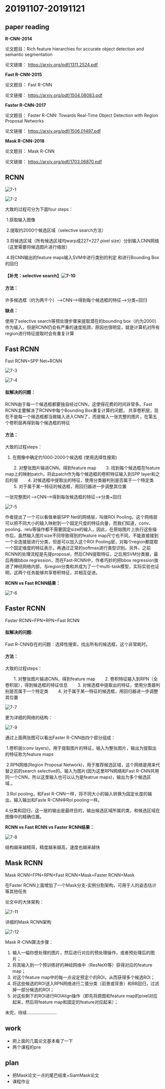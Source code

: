 # 20191107-20191121

## paper reading

**R-CNN-2014**

论文题目：Rich feature hierarchies for accurate object detection and semantic segmentation

论文链接： https://arxiv.org/pdf/1311.2524.pdf 

**Fast R-CNN-2015**

论文题目： Fast R-CNN 

论文链接： https://arxiv.org/pdf/1504.08083.pdf 

**Faster R-CNN-2017**

论文题目：  Faster R-CNN: Towards Real-Time Object Detection with Region Proposal Networks 

论文链接： https://arxiv.org/pdf/1506.01497.pdf 

**Mask R-CNN-2018**

论文题目：  Mask R-CNN

论文链接： https://arxiv.org/pdf/1703.06870.pdf 

## RCNN

![7-1](../image/7-1.png)

![7-2](../image/7-2.png)

大致的过程可分为下面four steps：

​	1.获取输入图像

​	2.提取约2000个候选区域（selective search方法）

​	3.将候选区域（所有候选区域均warp成227×227 pixel size）分别输入CNN网络（这里需要将候选图片进行缩放）

​	4.将CNN输出的feature maps输入SVM中进行类别的判定 和进行Bounding Box的回归

#### 【补充：selective search】![7-10](../image/7-10.png)

#### **方法：**

许多候选框（约为两千个）-->CNN-->得到每个候选框的特征-->分类+回归 

**缺点：**

使用了selective search等预处理步骤来提取潜在的bounding box（约为2000）作为输入，但是RCNN仍会有严重的速度瓶颈，原因也很明显，就是计算机对所有region进行特征提取时会有重复计算 

## Fast RCNN

Fast RCNN=SPP Net+RCNN

![7-3](../image/7-3.png)

![7-4](../image/7-4.png)

#### **拟解决的问题：**

RCNN由于每一个候选框都要独自经过CNN，这使得花费的时间非常多。Fast RCNN主要解决了RCNN中每个Bounding Box重复计算的问题， 共享卷积层，现在不是每一个候选框都当做输入进入CNN了，而是输入一张完整的图片，在第五个卷积层再得到每个候选框的特征 

#### **方法：**

大致的过程steps：

1. 在图像中确定约1000-2000个候选框 (使用选择性搜索)

　　2. 对整张图片输进CNN，得到feature map
　　3. 找到每个候选框在feature map上的映射patch，将此patch作为每个候选框的卷积特征输入到SPP layer和之后的层
　　4. 对候选框中提取出的特征，使用分类器判别是否属于一个特定类
　　5. 对于属于某一特征的候选框，用回归器进一步调整其位置 

 一张完整图片-->CNN-->得到每张候选框的特征-->分类+回归 

![7-5](../image/7-5.png)

作者提出了一个可以看做单层SPP Net的网络层，叫做ROI Pooling，这个网络层可以把不同大小的输入映射到一个固定尺度的特征向量，而我们知道，conv、pooling、relu等操作都不需要固定size的输入，因此，在原始图片上执行这些操作后，虽然输入图片size不同导致得到的feature map尺寸也不同，不能直接接到一个全连接层进行分类，但是可以加入这个ROI Pooling层，对每个region都提取一个固定维度的特征表示，再通过正常的softmax进行类型识别。另外，之前RCNN的处理流程是先提proposal，然后CNN提取特征，之后用SVM分类器，最后再做bbox regression，而在Fast-RCNN中，作者巧妙的把bbox regression放进了神经网络内部，与region分类和并成为了一个multi-task模型，实际实验也证明，这两个任务能够共享卷积特征，并相互促进。

**RCNN vs Fast RCNN结果：**

![7-6](../image/7-6.png)

## Faster RCNN

Faster RCNN=FPN+RPN+Fast RCNN

#### 拟解决的问题:

 Fast R-CNN存在的问题：选择性搜索，找出所有的候选框，这个非常耗时。

#### 方法：

大致的过程steps：

 　　1. 对整张图片输进CNN，得到feature map
　　2. 卷积特征输入到RPN（全卷积层），得到候选框的特征信息
　　3. 对候选框中提取出的特征，使用分类器判别是否属于一个特定类
　　4. 对于属于某一特征的候选框，用回归器进一步调整其位置 

![7-7](../image/7-7.png)

更为详细的网络的结构：

![7-9](../image/7-9.png)

通过上面两张图可以看出Faster R-CNN由四个部分组成：

​	1.卷积层(conv layers)，用于提取图片的特征，输入为整张图片，输出为提取出的特征称为feature maps

​	2.RPN网络(Region Proposal Network)，用于推荐候选区域，这个网络是用来代替之前的search selective的。输入为图片(因为这里RPN网络和Fast R-CNN共用同一个CNN，所以这里输入也可以认为是featrue maps)，输出为多个候选区域.。

​	3.RoI pooling，和Fast R-CNN一样，将不同大小的输入转换为固定长度的输出，输入输出和Faste R-CNN中RoI pooling一样。

​	4.分类和回归，这一层的输出是最终目的，输出候选区域所属的类，和候选区域在图像中的精确位置。


**RCNN vs Fast RCNN vs Faster RCNN结果：**

![7-8](../image/7-8.png)

 结构越来越精简，精度越来越高，速度也越来越快 



## Mask RCNN

Mask RCNN=FPN+RPN+Fast RCNN+Mask=Faster RCNN+Mask

在Faster RCNN上面增加了一个Mask分支-实例分割架构，可用于人的姿态估计等其他任务 

论文中的大体架构：

![7-11](../image/7-11.png)

详细的Mask RCNN架构

![7-12](../image/7-12.png)

Mask R-CNN算法步骤：

1. 输入一幅你想处理的图片，然后进行对应的预处理操作，或者预处理后的图片；
2. 将其输入到一个预训练好的神经网络中（ResNeXt等）获得对应的feature map；
3. 对这个feature map中的每一点设定预定个的ROI，从而获得多个候选ROI；
4. 将这些候选的ROI送入RPN网络进行二值分类（前景或背景）和BB回归，过滤掉一部分候选的ROI；
5. 对这些剩下的ROI进行ROIAlign操作（即先将原图和feature map的pixel对应起来，然后将feature map和固定的feature对应起来）；



未完，待续……………………



## work

- 把上面的几篇论文基本看了一下
- 两个课程的pre

## plan

- 把Mask论文一点的尾巴结束+SiamMask论文
- 课程作业









